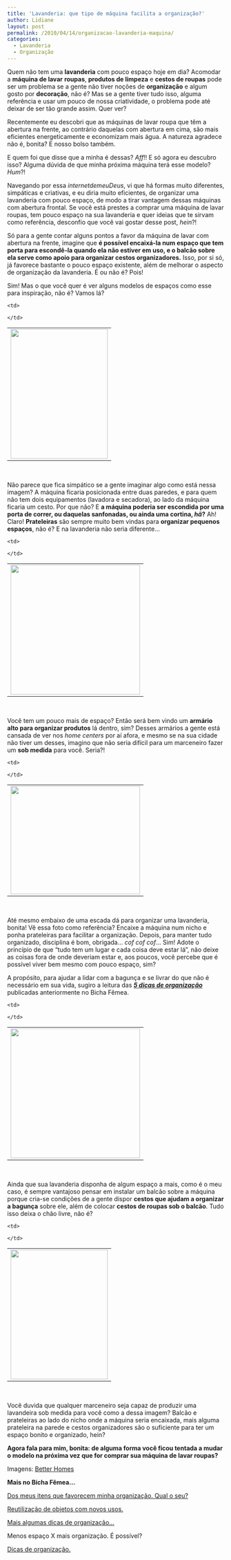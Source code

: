 ```yaml
---
title: 'Lavanderia: que tipo de máquina facilita a organização?'
author: Lidiane
layout: post
permalink: /2010/04/14/organizacao-lavanderia-maquina/
categories:
  - Lavanderia
  - Organização
---
```

Quem não tem uma **lavanderia** com pouco espaço hoje em dia? Acomodar a **máquina de lavar** **roupas**, **produtos de limpeza** e **cestos de roupas** pode ser um problema se a gente não tiver noções de **organização** e algum gosto por **decoração**, não é? Mas se a gente tiver tudo isso, alguma referência e usar um pouco de nossa criatividade, o problema pode até deixar de ser tão grande assim. Quer ver?<!--more-->

Recentemente eu descobri que as máquinas de lavar roupa que têm a abertura na frente, ao contrário daquelas com abertura em cima, são mais eficientes energeticamente e economizam mais água. A natureza agradece não é, bonita? E nosso bolso também.

E quem foi que disse que a minha é dessas? _Aff_!! E só agora eu descubro isso? Alguma dúvida de que minha próxima máquina terá esse modelo? _Hum_?!

Navegando por essa _internetdemeuDeus_, vi que há formas muito diferentes, simpáticas e criativas, e eu diria muito eficientes, de organizar uma lavanderia com pouco espaço, de modo a tirar vantagem dessas máquinas com abertura frontal. Se você está prestes a comprar uma máquina de lavar roupas, tem pouco espaço na sua lavanderia e quer ideias que te sirvam como referência, desconfio que você vai gostar desse post, _hein_?!

Só para a gente contar alguns pontos a favor da máquina de lavar com abertura na frente, imagine que **é possível encaixá-la num espaço que tem porta para escondê-la quando ela não estiver em uso, e o balcão sobre ela serve como apoio para organizar cestos organizadores.** Isso, por si só, já favorece bastante o pouco espaço existente, além de melhorar o aspecto de organização da lavanderia. É ou não é? Pois!

Sim! Mas o que você quer é ver alguns modelos de espaços como esse para inspiração, não é? Vamos lá?

<table align="center">
  <tr>
    <td>
      <a href="https://www.trololodemulher.com.br/2010/04/maquina-lavar-roupas-1.jpg"><img class="aligncenter size-medium wp-image-4536" title="máquina lavar roupas 1" src="https://www.trololodemulher.com.br/2010/04/maquina-lavar-roupas-1-225x300.jpg" alt="" width="225" height="300" /></a>
    </td>
    
    <td>
       
    </td>
  </tr>
</table>

 

Não parece que fica simpático se a gente imaginar algo como está nessa imagem? A máquina ficaria posicionada entre duas paredes, e para quem não tem dois equipamentos (lavadora e secadora), ao lado da máquina ficaria um cesto. Por que não? E **a máquina poderia ser escondida por uma porta de correr, ou daquelas sanfonadas, ou ainda uma cortina, _hã_?** Ah! Claro! **Prateleiras** são sempre muito bem vindas para **organizar pequenos espaços**, não é? E na lavanderia não seria diferente…

<table align="center">
  <tr>
    <td>
      <a href="https://www.trololodemulher.com.br/2010/04/maquina-lavar-roupas-2.jpg"><img class="aligncenter size-full wp-image-4537" title="máquina lavar roupas 2" src="https://www.trololodemulher.com.br/2010/04/maquina-lavar-roupas-2.jpg" alt="" width="300" height="300" /></a>
    </td>
    
    <td>
       
    </td>
  </tr>
</table>

 

Você tem um pouco mais de espaço? Então será bem vindo um **armário alto para organizar produtos** lá dentro, sim? Desses armários a gente está cansada de ver nos _home centers_ por aí afora, e mesmo se na sua cidade não tiver um desses, imagino que não seria difícil para um marceneiro fazer um **sob medida** para você. Seria?!

<table align="center">
  <tr>
    <td>
      <a href="https://www.trololodemulher.com.br/2010/04/maquina-lavar-roupas-3.jpg"><img class="aligncenter size-full wp-image-4538" title="máquina lavar roupas 3" src="https://www.trololodemulher.com.br/2010/04/maquina-lavar-roupas-3.jpg" alt="" width="300" height="250" /></a>
    </td>
    
    <td>
       
    </td>
  </tr>
</table>

 

Até mesmo embaixo de uma escada dá para organizar uma lavanderia, bonita! Vê essa foto como referência? Encaixe a máquina num nicho e ponha prateleiras para facilitar a organização. Depois, para manter tudo organizado, disciplina é bom, obrigada… _cof cof cof_… Sim! Adote o princípio de que “tudo tem um lugar e cada coisa deve estar lá”, não deixe as coisas fora de onde deveriam estar e, aos poucos, você percebe que é possível viver bem mesmo com pouco espaço, sim?

A propósito, para ajudar a lidar com a bagunça e se livrar do que não é necessário em sua vida, sugiro a leitura das **[_5 dicas de organização_](http://www.trololodemulher.com.br/2009/11/10/5-dicas-de-oganizao-e-passe-bem-seja-feliz/)** publicadas anteriormente no Bicha Fêmea.

<table align="center">
  <tr>
    <td>
      <a href="https://www.trololodemulher.com.br/2010/04/maquina-lavar-roupas-4.jpg"><img class="aligncenter size-full wp-image-4539" title="máquina lavar roupas 4" src="https://www.trololodemulher.com.br/2010/04/maquina-lavar-roupas-4.jpg" alt="" width="300" height="300" /></a>
    </td>
    
    <td>
       
    </td>
  </tr>
</table>

 

Ainda que sua lavanderia disponha de algum espaço a mais, como é o meu caso, é sempre vantajoso pensar em instalar um balcão sobre a máquina porque cria-se condições de a gente dispor **cestos que ajudam a organizar a bagunça** sobre ele, além de colocar **cestos de roupas sob o balcão**. Tudo isso deixa o chão livre, não é?

<table align="center">
  <tr>
    <td>
      <a href="https://www.trololodemulher.com.br/2010/04/maquina-lavar-roupas-5.jpg"><img class="aligncenter size-medium wp-image-4540" title="máquina lavar roupas 5" src="https://www.trololodemulher.com.br/2010/04/maquina-lavar-roupas-5-225x300.jpg" alt="" width="225" height="300" /></a>
    </td>
    
    <td>
       
    </td>
  </tr>
</table>

 

Você duvida que qualquer marceneiro seja capaz de produzir uma lavandeira sob medida para você como a dessa imagem? Balcão e prateleiras ao lado do nicho onde a máquina seria encaixada, mais alguma prateleira na parede e cestos organizadores são o suficiente para ter um espaço bonito e organizado, hein?

**Agora fala para mim, bonita: de alguma forma você ficou tentada a mudar o modelo na próxima vez que for comprar sua máquina de lavar roupas?** 

Imagens: <a href="http://www.bhg.com/" target="_blank" rel="noopener noreferrer">Better Homes</a>

**Mais no Bicha Fêmea…**

[Dos meus itens que favorecem minha organização. Qual o seu?](http://www.trololodemulher.com.br/2010/01/19/dos-meus-itens-que-favorecem-minha-organizacao-qual-o-seu/)

[Reutilização de objetos com novos usos.](http://www.trololodemulher.com.br/2009/10/06/reutilizacao-de-objetos-com-novos-usos/)

[Mais algumas dicas de organização…](http://www.trololodemulher.com.br/2009/05/04/mais-algumas-dicas-de-organizao/)

Menos espaço X mais organização. É possível?

[Dicas de organização.](http://www.trololodemulher.com.br/2009/01/20/dicas-de-organizao/)